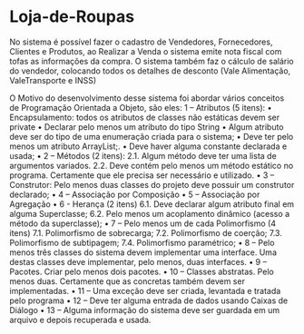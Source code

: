# Loja-de-Roupas

No sistema é possível fazer o cadastro de Vendedores, Fornecedores, Clientes e Produtos, ao Realizar a Venda o sistema emite nota fiscal com tofas as informações da compra.
O sistema também faz o cálculo de salário do vendedor, colocando todos os detalhes de desconto (Vale Alimentação, ValeTransporte e INSS)

O Motivo do desenvolvimento desse sistema foi abordar vários conceitos de Programação Orientada a Objeto, são eles:
1 – Atributos (5 itens):
• Encapsulamento: todos os atributos de classes não
estáticas devem ser private
• Declarar pelo menos um atributo do tipo String
• Algum atributo deve ser do tipo de uma enumeração
criada para o sistema;
• Deve ter pelo menos um atributo ArrayList;.
• Deve haver alguma constante declarada e usada;
• 2 – Métodos (2 itens):
2.1. Algum método deve ter uma lista de argumentos
variados.
2.2. Deve contém pelo menos um método estático no
programa. Certamente que ele precisa ser necessário e
utilizado.
• 3 – Construtor: Pelo menos duas classes do projeto
deve possuir um construtor declarado;
• 4 – Associação por Composição
• 5 – Associação por Agregação
• 6 - Herança (2 itens)
6.1. Deve declarar algum atributo final em alguma
Superclasse;
6.2. Pelo menos um acoplamento dinâmico (acesso a
método da superclasse);
• 7 – Pelo menos um de cada Polimorfismo (4 itens)
7.1. Polimorfismo de sobrecarga;
7.2. Polimorfismo de coerção;
7.3. Polimorfismo de subtipagem;
7.4. Polimorfismo paramétrico;
• 8 – Pelo menos três classes do sistema devem
implementar uma interface. Uma destas classes deve
implementar, pelo menos, duas interfaces.
• 9 – Pacotes. Criar pelo menos dois pacotes.
• 10 – Classes abstratas. Pelo menos duas. Certamente
que as concretas também devem ser implementadas.
• 11 – Uma exceção deve ser criada, levantada e
tratada pelo programa
• 12 – Deve ter alguma entrada de dados usando
Caixas de Diálogo
• 13 – Alguma informação do sistema deve ser
guardada em um arquivo e depois recuperada e
usada.
